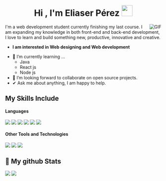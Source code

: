 <h1 align="center"><b>Hi , I'm Eliaser Pérez </b><img src="https://media.giphy.com/media/hvRJCLFzcasrR4ia7z/giphy.gif" width="35"></h1>

<img align="right" alt="GIF" src="https://media.giphy.com/media/LmNwrBhejkK9EFP504/giphy.gif" />

I'm a web development student currently finishing my last course. I am expanding my knowledge in both front-end and back-end development, I love to learn and build something new, productive, innovative and creative.
* **I am interested in Web designing and Web development**


- 🌱 I’m currently learning ...
  - Java
  - React js
  - Node js
- 👯 I’m looking forward to collaborate on open source projects.
- ✔ Ask me about anything, I am happy to help.<br>


## My Skills Include

<h4> Languages </h4>
<span> 
  <img src="https://img.shields.io/badge/HTML5-E34F26?style=for-the-badge&logo=html5&logoColor=white">
  <img src="https://img.shields.io/badge/CSS3-1572B6?style=for-the-badge&logo=css3&logoColor=white">
  <img src="https://img.shields.io/badge/JavaScript-F7DF1E?style=for-the-badge&logo=javascript&logoColor=black">
  <img src="https://img.shields.io/badge/Java-ED8B00?style=for-the-badge&logo=java&logoColor=white">
  <img src="https://img.shields.io/badge/kotlin-%237F52FF.svg?style=for-the-badge&logo=kotlin&logoColor=white">
  <img src="https://img.shields.io/badge/python-3670A0?style=for-the-badge&logo=python&logoColor=ffdd54">
</span>


</span>


<h4> Other Tools and Technologies </h4>
<span>
  <img src="https://img.shields.io/badge/Git-F05032?style=for-the-badge&logo=git&logoColor=white">
  <img src="https://img.shields.io/badge/MySQL-00000F?style=for-the-badge&logo=mysql&logoColor=white">
  <img src="https://img.shields.io/badge/figma-%23F24E1E.svg?style=for-the-badge&logo=figma&logoColor=white">
</span>



<h2>👀 My github Stats</h2>

<div>
  
  [![](https://github-readme-stats.vercel.app/api?username=Eperyaq&show_icons=true&theme=tokyonight&hide_border=false&locale=en)](https://github.com/Eperyaq)
  [![](https://github-readme-streak-stats.herokuapp.com/?user=Eperyaq&theme=material-palenight)](https://github.com/Eperyaq)
  
</div>
  
</div>


